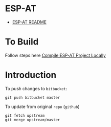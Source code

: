 # ESP-AT

[doc-latest]: https://img.shields.io/badge/docs-latest-blue
- [ESP-AT README](./README_EN.md)

# To Build
Follow steps here [Compile ESP-AT Project Locally](https://docs.espressif.com/projects/esp-at/en/latest/esp32/Compile_and_Develop/How_to_clone_project_and_compile_it.html)

# Introduction 
To push changes to `bitbucket`: 
    
    git push bitbucket master

To update from original `repo` (`github`)

    git fetch upstream
    git merge upstream/master

